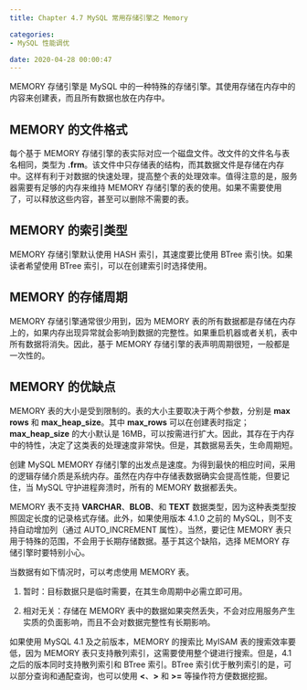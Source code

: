 ```yaml
---
title: Chapter 4.7 MySQL 常用存储引擎之 Memory

categories:
- MySQL 性能调优

date: 2020-04-28 00:00:47
---
```

MEMORY 存储引擎是 MySQL 中的一种特殊的存储引擎。其使用存储在内存中的内容来创建表，而且所有数据也放在内存中。

## MEMORY 的文件格式
每个基于 MEMORY 存储引擎的表实际对应一个磁盘文件。改文件的文件名与表名相同，类型为 **.frm**。该文件中只存储表的结构，而其数据文件是存储在内存中。这样有利于对数据的快速处理，提高整个表的处理效率。值得注意的是，服务器需要有足够的内存来维持 MEMORY 存储引擎的表的使用。如果不需要使用了，可以释放这些内容，甚至可以删除不需要的表。

## MEMORY 的索引类型
MEMORY 存储引擎默认使用 HASH 索引，其速度要比使用 BTree 索引快。如果读者希望使用 BTree 索引，可以在创建索引时选择使用。

## MEMORY 的存储周期
MEMORY 存储引擎通常很少用到，因为 MEMORY 表的所有数据都是存储在内存上的，如果内存出现异常就会影响到数据的完整性。如果重启机器或者关机，表中所有数据将消失。因此，基于 MEMORY 存储引擎的表声明周期很短，一般都是一次性的。

## MEMORY 的优缺点
MEMORY 表的大小是受到限制的。表的大小主要取决于两个参数，分别是 **max rows** 和 **max_heap_size**。其中 **max_rows** 可以在创建表时指定；**max_heap_size** 的大小默认是 16MB，可以按需进行扩大。因此，其存在于内存中的特性，决定了这类表的处理速度非常快。但是，其数据易丢失，生命周期短。

创建 MySQL MEMORY 存储引擎的出发点是速度。为得到最快的相应时间，采用的逻辑存储介质是系统内存。虽然在内存中存储表数据确实会提高性能，但要记住，当 MySQL 守护进程奔溃时，所有的 MEMORY 数据都丢失。

MEMORY 表不支持 **VARCHAR**、**BLOB**、和 **TEXT** 数据类型，因为这种表类型按照固定长度的记录格式存储。此外，如果使用版本 4.1.0 之前的 MySQL，则不支持自动增加列（通过 AUTO_INCREMENT 属性）。当然，要记住 MEMORY 表只用于特殊的范围，不会用于长期存储数据。基于其这个缺陷，选择 MEMORY 存储引擎时要特别小心。

当数据有如下情况时，可以考虑使用 MEMORY 表。

1. 暂时：目标数据只是临时需要，在其生命周期中必需立即可用。

1. 相对无关：存储在 MEMORY 表中的数据如果突然丢失，不会对应用服务产生实质的负面影响，而且不会对数据完整性有长期影响。

如果使用 MySQL 4.1 及之前版本，MEMORY 的搜索比 MyISAM 表的搜索效率要低，因为 MEMORY 表只支持散列索引，这需要使用整个键进行搜索。但是，4.1 之后的版本同时支持散列索引和 BTree 索引。BTree 索引优于散列索引的是，可以部分查询和通配查询，也可以使用 **<**、**>** 和 **>=** 等操作符方便数据挖掘。